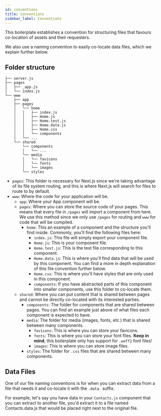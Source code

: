 ```yaml
---
id: conventions
title: Conventions
sidebar_label: Conventions
---
```


This boilerplate establishes a convention for structuring files that favours co-location of assets and their requesters.

We also use a naming convention to easily co-locate data files, which we explain further below.

## Folder structure

```
├── server.js
├── pages
│   ├── _app.js
│   └── index.js
└── www
    ├── app
    ├── pages
    │   └── home
    │   │   ├── index.js
    │   │   ├── Home.js
    │   │   ├── Home.test.js
    │   │   ├── Home.data.js
    │   │   ├── Home.css
    │   │   └── components
    │   └── ...
    └── shared
        └── components
        │   └── ...
        └── media
        │   └── favicons
        │  	└── fonts
        │   └── images
        └── styles
```

- `pages`: This folder is necessary for Next.js since we're taking advantage of its file system routing, and this is where Next.js will search for files to route to by default.
- `www`: Where the code for your application will be.
    - `app`: Where your App component will be.
    - `pages`: Where you can store the source code of your pages. This means that every file in `/pages` will import a component from here. We use this method since we only use `/pages` for routing and `www` for code that will be compiled.
        - `home`: This an example of a component and the structure you'll find inside. Commonly, you'll find the following files here:
            - `index.js`: This file will simply export your component file.
            - `Home.js`: This is your component file.
            - `Home.test.js`: This is the test file corresponding to this component.
            - `Home.data.js`: This is where you'll find data that will be used by this component. You can find a more in depth explanation of this file convention further below.
            - `Home.css`: This is where you'll have styles that are only used in this component.
            - `components`: If you have abstracted parts of this component into smaller components, use this folder to co-locate them.
    - `shared`: Where you can put content that is shared between pages and cannot be directly co-located with its interested parties.
        - `components`: The folder for components that are shared between pages. You can find an example just above of what files each component is expected to have.
        - `media`: The folder for media (images, fonts, etc.) that is shared between many components.
            - `favicons`: This is where you can store your favicons.
            - `fonts`: This is where you can store your font files. **Keep in mind**, this boilerplate only has support for `.woff2` font files!
            - `images`: This is where you can store image files.
        - `styles`:  The folder for `.css` files that are shared between many components.

## Data Files

One of our file naming conventions is for when you can extract data from a file that needs it and co-locate it with the `.data.` suffix.

For example, let's say you have data in your `Contacts.js` component that you can extract to another file, you'd extract it to a file named Contacts.data.js that would be placed right next to the original file.
